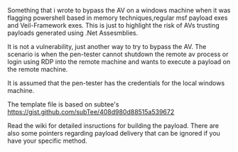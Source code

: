 Something that i wrote to bypass the AV on a windows machine when it was flagging powershell based in memory techniques,regular msf payload exes and Veil-Framework exes. This is just to highlight the risk of AVs trusting payloads generated using .Net Assesmblies.

It is not a vulnerability, just another way to try to bypass the AV. The scenario is when the pen-tester cannot shutdown the remote av process or login using RDP into the remote machine and wants to execute a payload on the remote machine.

It is assumed that the pen-tester has the credentials for the local windows machine.

The template file is based on subtee's https://gist.github.com/subTee/408d980d88515a539672

Read the wiki for detailed insructions for building the payload. There are also some pointers regarding payload delivery that can be ignored if you have your specific method.


